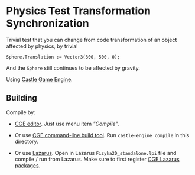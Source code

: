 # Physics Test Transformation Synchronization

Trivial test that you can change from code transformation of an object affected by physics, by trivial

```
Sphere.Translation := Vector3(300, 500, 0);
```

And the `Sphere` still continues to be affected by gravity.

Using [Castle Game Engine](https://castle-engine.io/).

## Building

Compile by:

- [CGE editor](https://castle-engine.io/manual_editor.php). Just use menu item _"Compile"_.

- Or use [CGE command-line build tool](https://castle-engine.io/build_tool). Run `castle-engine compile` in this directory.

- Or use [Lazarus](https://www.lazarus-ide.org/). Open in Lazarus `Fizyka2D_standalone.lpi` file and compile / run from Lazarus. Make sure to first register [CGE Lazarus packages](https://castle-engine.io/documentation.php).
